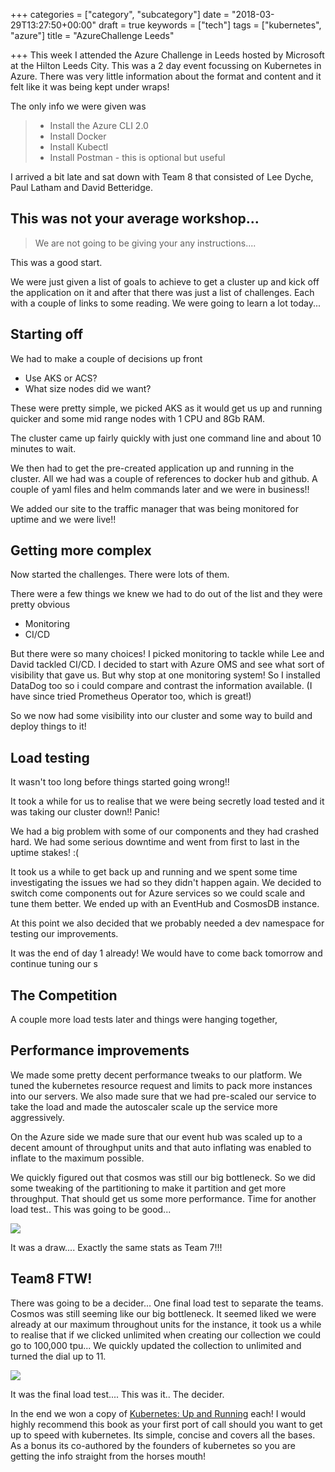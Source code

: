 +++
categories = ["category", "subcategory"]
date = "2018-03-29T13:27:50+00:00"
draft = true
keywords = ["tech"]
tags = ["kubernetes", "azure"]
title = "AzureChallenge Leeds"

+++
This week I attended the Azure Challenge in Leeds hosted by Microsoft at the Hilton Leeds City. This was a 2 day event focussing on Kubernetes in Azure. There was very little information about the format and content and it felt like it was being kept under wraps!

The only info we were given was

> * Install the Azure CLI 2.0
> * Install Docker
> * Install Kubectl
> * Install Postman - this is optional but useful

I arrived a bit late and sat down with Team 8 that consisted of Lee Dyche, Paul Latham and David Betteridge.

## This was not your average workshop...

> We are not going to be giving your any instructions....

This was a good start.

We were just given a list of goals to achieve to get a cluster up and kick off the application on it and after that there was just a list of challenges. Each with a couple of links to some reading. We were going to learn a lot today...

## Starting off

We had to make a couple of decisions up front

* Use AKS or ACS?
* What size nodes did we want?

These were pretty simple, we picked AKS as it would get us up and running quicker and some mid range nodes with 1 CPU and 8Gb RAM.

The cluster came up fairly quickly with just one command line and about 10 minutes to wait.

We then had to get the pre-created application up and running in the cluster. All we had was a couple of references to docker hub and github. A couple of yaml files and helm commands later and we were in business!!

We added our site to the traffic manager that was being monitored for uptime and we were live!!

## Getting more complex

Now started the challenges. There were lots of them.

There were a few things we knew we had to do out of the list and they were pretty obvious

* Monitoring
* CI/CD

But there were so many choices! I picked monitoring to tackle while Lee and David tackled CI/CD. I decided to start with Azure OMS and see what sort of visibility that gave us. But why stop at one monitoring system! So I installed DataDog too so i could compare and contrast the information available. (I have since tried Prometheus Operator too, which is great!)

So we now had some visibility into our cluster and some way to build and deploy things to it!

## Load testing

It wasn't too long before things started going wrong!! 

It took a while for us to realise that we were being secretly load tested and it was taking our cluster down!! Panic!

We had a big problem with some of our components and they had crashed hard. We had some serious downtime and went from first to last in the uptime stakes! :(

It took us a while to get back up and running and we spent some time investigating the issues we had so they didn't happen again. We decided to switch come components out for Azure services so we could scale and tune them better. We ended up with an EventHub and CosmosDB instance.

At this point we also decided that we probably needed a dev namespace for testing our improvements.

It was the end of day 1 already! We would have to come back tomorrow and continue tuning our s

## The Competition

A couple more load tests later and things were hanging together, 

## Performance improvements

We made some pretty decent performance tweaks to our platform. We tuned the kubernetes resource request and limits to pack more instances into our servers. We also made sure that we had pre-scaled our service to take the load and made the autoscaler scale up the service more aggressively. 

On the Azure side we made sure that our event hub was scaled up to a decent amount of throughput units and that auto inflating was enabled to inflate to the maximum possible.

We quickly figured out that cosmos was still our big bottleneck. So we did some tweaking of the partitioning to make it partition and get more throughput. That should get us some more performance. Time for another load test.. This was going to be good...

![](/uploads/2018/03/29/photofinish.jpg)

It was a draw.... Exactly the same stats as Team 7!!!

## Team8 FTW!

There was going to be a decider... One final load test to separate the teams. Cosmos was still seeming like our big bottleneck. It seemed liked we were already at our maximum throughout units for the instance, it took us a while to realise that if we clicked unlimited when creating our collection we could go to 100,000 tpu... We quickly updated the collection to unlimited and turned the dial up to 11.

![](/uploads/2018/03/29/volume-11-smushed.jpg)

It was the final load test.... This was it.. The decider.

In the end we won a copy of [Kubernetes: Up and Running](http://amzn.eu/hh5St3h) each! I would highly recommend this book as your first port of call should you want to get up to speed with kubernetes. Its simple, concise and covers all the bases. As a bonus its co-authored by the founders of kubernetes so you are getting the info straight from the horses mouth!